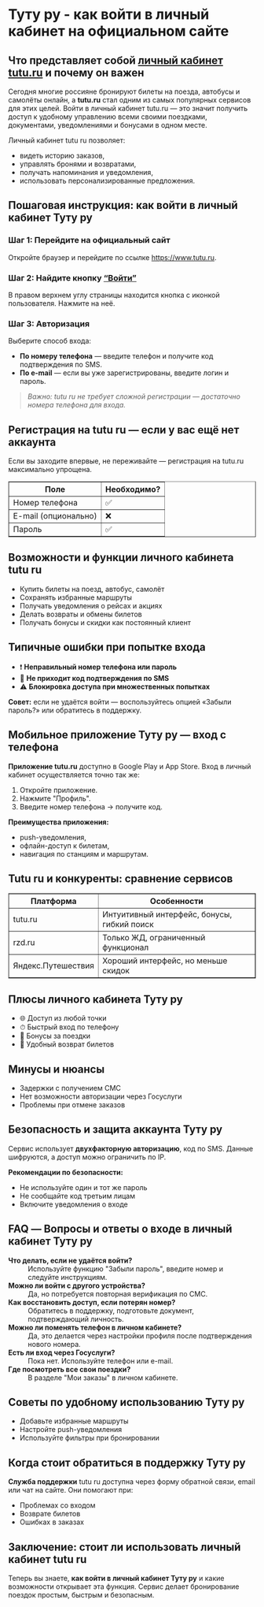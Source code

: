 <h1>Туту ру - как войти в личный кабинет на официальном сайте</h1>

<h2>Что представляет собой <a href="https://go.avck.ws/e8baed51b65b13a0?erid=LdtCKAcNs&m=1" target="_blank">личный кабинет tutu.ru</a> и почему он важен</h2>
<p>Сегодня многие россияне бронируют билеты на поезда, автобусы и самолёты онлайн, а <strong>tutu.ru</strong> стал одним из самых популярных сервисов для этих целей. Войти в личный кабинет tutu.ru — это значит получить доступ к удобному управлению всеми своими поездками, документами, уведомлениями и бонусами в одном месте.</p>
<p>Личный кабинет tutu ru позволяет:</p>
<ul>
  <li>видеть историю заказов,</li>
  <li>управлять бронями и возвратами,</li>
  <li>получать напоминания и уведомления,</li>
  <li>использовать персонализированные предложения.</li>
</ul>

<h2>Пошаговая инструкция: как войти в личный кабинет Туту ру</h2>
<h3>Шаг 1: Перейдите на официальный сайт</h3>
<p>Откройте браузер и перейдите по ссылке <a href="https://go.avck.ws/e8baed51b65b13a0?erid=LdtCKAcNs&m=1" target="_blank">https://www.tutu.ru</a>.</p>

<h3>Шаг 2: Найдите кнопку  <a href="https://go.avck.ws/e8baed51b65b13a0?erid=LdtCKAcNs&m=1" target="_blank">“Войти”</a> </h3>
<p>В правом верхнем углу страницы находится кнопка с иконкой пользователя. Нажмите на неё.</p>

<h3>Шаг 3: Авторизация</h3>
<p>Выберите способ входа:</p>
<ul>
  <li><strong>По номеру телефона</strong> — введите телефон и получите код подтверждения по SMS.</li>
  <li><strong>По e-mail</strong> — если вы уже зарегистрированы, введите логин и пароль.</li>
</ul>
<blockquote><em>Важно: tutu ru не требует сложной регистрации — достаточно номера телефона для входа.</em></blockquote>

<h2>Регистрация на tutu ru — если у вас ещё нет аккаунта</h2>
<p>Если вы заходите впервые, не переживайте — регистрация на tutu.ru максимально упрощена.</p>
<table border="1" cellpadding="8">
  <thead>
    <tr>
      <th>Поле</th>
      <th>Необходимо?</th>
    </tr>
  </thead>
  <tbody>
    <tr>
      <td>Номер телефона</td>
      <td>✅</td>
    </tr>
    <tr>
      <td>E-mail (опционально)</td>
      <td>❌</td>
    </tr>
    <tr>
      <td>Пароль</td>
      <td>✅</td>
    </tr>
  </tbody>
</table>

<h2>Возможности и функции личного кабинета tutu ru</h2>
<ul>
  <li>Купить билеты на поезд, автобус, самолёт</li>
  <li>Сохранять избранные маршруты</li>
  <li>Получать уведомления о рейсах и акциях</li>
  <li>Делать возвраты и обмены билетов</li>
  <li>Получать бонусы и скидки как постоянный клиент</li>
</ul>

<h2>Типичные ошибки при попытке входа</h2>
<ul>
  <li>❗ <strong>Неправильный номер телефона или пароль</strong></li>
  <li>🔐 <strong>Не приходит код подтверждения по SMS</strong></li>
  <li>⚠️ <strong>Блокировка доступа при множественных попытках</strong></li>
</ul>
<p><strong>Совет:</strong> если не удаётся войти — воспользуйтесь опцией «Забыли пароль?» или обратитесь в поддержку.</p>

<h2>Мобильное приложение Туту ру — вход с телефона</h2>
<p><strong>Приложение tutu.ru</strong> доступно в Google Play и App Store. Вход в личный кабинет осуществляется точно так же:</p>
<ol>
  <li>Откройте приложение.</li>
  <li>Нажмите "Профиль".</li>
  <li>Введите номер телефона → получите код.</li>
</ol>
<p><strong>Преимущества приложения:</strong></p>
<ul>
  <li>push-уведомления,</li>
  <li>офлайн-доступ к билетам,</li>
  <li>навигация по станциям и маршрутам.</li>
</ul>

<h2>Tutu ru и конкуренты: сравнение сервисов</h2>
<table border="1" cellpadding="8">
  <thead>
    <tr>
      <th>Платформа</th>
      <th>Особенности</th>
    </tr>
  </thead>
  <tbody>
    <tr>
      <td>tutu.ru</td>
      <td>Интуитивный интерфейс, бонусы, гибкий поиск</td>
    </tr>
    <tr>
      <td>rzd.ru</td>
      <td>Только ЖД, ограниченный функционал</td>
    </tr>
    <tr>
      <td>Яндекс.Путешествия</td>
      <td>Хороший интерфейс, но меньше скидок</td>
    </tr>
  </tbody>
</table>

<h2>Плюсы личного кабинета Туту ру</h2>
<ul>
  <li>🌐 Доступ из любой точки</li>
  <li>⏱ Быстрый вход по телефону</li>
  <li>🎁 Бонусы за поездки</li>
  <li>🔁 Удобный возврат билетов</li>
</ul>

<h2>Минусы и нюансы</h2>
<ul>
  <li>Задержки с получением СМС</li>
  <li>Нет возможности авторизации через Госуслуги</li>
  <li>Проблемы при отмене заказов</li>
</ul>

<h2>Безопасность и защита аккаунта Туту ру</h2>
<p>Сервис использует <strong>двухфакторную авторизацию</strong>, код по SMS. Данные шифруются, а доступ можно ограничить по IP.</p>
<p><strong>Рекомендации по безопасности:</strong></p>
<ul>
  <li>Не используйте один и тот же пароль</li>
  <li>Не сообщайте код третьим лицам</li>
  <li>Включите уведомления о входе</li>
</ul>

<h2>FAQ — Вопросы и ответы о входе в личный кабинет Туту ру</h2>
<dl>
  <dt><strong>Что делать, если не удаётся войти?</strong></dt>
  <dd>Используйте функцию "Забыли пароль", введите номер и следуйте инструкциям.</dd>

  <dt><strong>Можно ли войти с другого устройства?</strong></dt>
  <dd>Да, но потребуется повторная верификация по СМС.</dd>

  <dt><strong>Как восстановить доступ, если потерян номер?</strong></dt>
  <dd>Обратитесь в поддержку, подготовьте документ, подтверждающий личность.</dd>

  <dt><strong>Можно ли поменять телефон в личном кабинете?</strong></dt>
  <dd>Да, это делается через настройки профиля после подтверждения нового номера.</dd>

  <dt><strong>Есть ли вход через Госуслуги?</strong></dt>
  <dd>Пока нет. Используйте телефон или e-mail.</dd>

  <dt><strong>Где посмотреть все свои поездки?</strong></dt>
  <dd>В разделе "Мои заказы" в личном кабинете.</dd>
</dl>

<h2>Советы по удобному использованию Туту ру</h2>
<ul>
  <li>Добавьте избранные маршруты</li>
  <li>Настройте push-уведомления</li>
  <li>Используйте фильтры при бронировании</li>
</ul>

<h2>Когда стоит обратиться в поддержку Туту ру</h2>
<p><strong>Служба поддержки</strong> tutu ru доступна через форму обратной связи, email или чат на сайте. Они помогают при:</p>
<ul>
  <li>Проблемах со входом</li>
  <li>Возврате билетов</li>
  <li>Ошибках в заказах</li>
</ul>

<h2>Заключение: стоит ли использовать личный кабинет tutu ru</h2>
<p>Теперь вы знаете, <strong>как войти в личный кабинет Туту ру</strong> и какие возможности открывает эта функция. Сервис делает бронирование поездок простым, быстрым и безопасным.</p>



